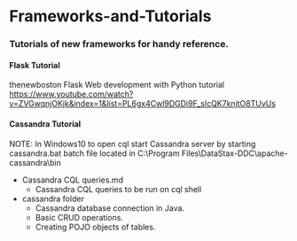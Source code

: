 # Frameworks-and-Tutorials
### Tutorials of new frameworks for handy reference.

#### Flask Tutorial
thenewboston Flask Web development with Python tutorial </br>
https://www.youtube.com/watch?v=ZVGwqnjOKjk&index=1&list=PL6gx4Cwl9DGDi9F_slcQK7knjtO8TUvUs

#### Cassandra Tutorial
NOTE: In Windows10 to open cql start Cassandra server by starting cassandra.bat batch file located in C:\Program Files\DataStax-DDC\apache-cassandra\bin 
* Cassandra CQL queries.md  
  * Cassandra CQL queries to be run on cql shell
* cassandra folder  
  * Cassandra database connection in Java. 
  * Basic CRUD operations. 
  * Creating POJO objects of tables.
